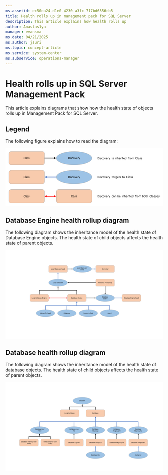 ```yaml
---
ms.assetid: ec50ea24-d1e0-4230-a3fc-717bd6556cb5
title: Health rolls up in management pack for SQL Server
description: This article explains how health rolls up
author: Anastas1ya
manager: evansma
ms.date: 04/21/2025
ms.author: jsuri
ms.topic: concept-article
ms.service: system-center
ms.subservice: operations-manager
---
```


# Health rolls up in SQL Server Management Pack

This article explains diagrams that show how the health state of objects rolls up in Management Pack for SQL Server.

## Legend

The following figure explains how to read the diagram:

![Illustration of the Legend.](./media/sql-server-management-pack/health-rolls-up-legend.png)

## Database Engine health rollup diagram

The following diagram shows the inheritance model of the health state of Database Engine objects. The health state of child objects affects the health state of parent objects.

![The Health diagram.](./media/sql-server-management-pack/health-rollup-diagram.png)

## Database health rollup diagram

The following diagram shows the inheritance model of the health state of database objects. The health state of child objects affects the health state of parent objects.

![The Database diagram.](./media/sql-server-management-pack/database-health-rollup-diagram.png)
